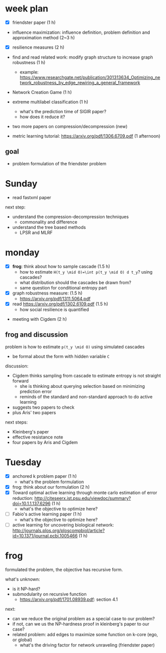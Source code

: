 # week plan

- [X] friendster paper (1 h)
- influence maximization: influence definition, problem definition and approximation method (2~3 h)
- [X] resilience measures (2 h)
- find and read related work: modify graph structure to increase graph robustness (1 h)
  - example: https://www.researchgate.net/publication/301313634_Optimizing_network_robustness_by_edge_rewiring_a_general_framework
- Network Creation Game (1 h)

- extreme multilabel classification (1 h)
  - what's the prediction time of  SIGIR paper? 
  - how does it reduce it?
- two more papers on compression/decompression (new)
- metric learning tutorial: https://arxiv.org/pdf/1306.6709.pdf (1 afternoon)

## goal

- problem formulation of the friendster problem

# Sunday

- read fastxml paper

next step:

- understand the compression-decompression techniques
  - commonality and difference
- understand the tree based methods
  - LPSR and MLRF


# monday

- [X] **frog**: think about how to sample cascade (1.5 h)
  - how to estimate `H(t_y \mid O)=\int p(t_y \mid O) d t_y`? using cascades?
  - what distribution should the cascades be drawn from?
  - same question for conditional entropy part
- [X] graph robustness measure: (1.5 h)
  - https://arxiv.org/pdf/1311.5064.pdf
- [X] read https://arxiv.org/pdf/1302.6109.pdf (1.5 h)
  - how social resilience is quantified
- meeting with Cigdem (2 h)

## frog and discussion

problem is how to estimate `p(t_y \mid O)` using simulated cascades

- be formal about the form with hidden variable `C`

discussion:

- Cigdem thinks sampling from cascade to estimate entropy is not straight forward
  - she is thinking about querying selection based on minimizing prediction error
  - reminds of the standard and non-standard approach to do active learning
- suggests two papers to check
- plus Aris' two papers

next steps:

- Kleinberg's paper
- effective resistance note
- four papers by Aris and Cigdem

# Tuesday

- [X] anchored k problem paper (1 h)
  - what's the problem formulation
- [X] frog: think about our formulation (2 h)
- [X] Toward optimal active learning through monte carlo estimation of error reduction: http://citeseerx.ist.psu.edu/viewdoc/summary?doi=10.1.1.137.6296 (1 h)
  - what's the objective to optimize here?
- [ ] Fabio's active learning paper (1 h)
  - what's the objective to optimize here?
- [ ] active learning for uncovering biological network: http://journals.plos.org/ploscompbiol/article?id=10.1371/journal.pcbi.1005466 (1 h)

# frog

formulated the problem, the objective has recursive form. 

what's unknown:

- is it NP-hard?
- submodularity on recursive function
  - https://arxiv.org/pdf/1701.08939.pdf: section 4.1

next:

- can we reduce the original problem as a special case to our problem?
- if not, can we us the NP-hardness proof in kleinberg's paper to our case?
- related problem: add edges to maximize some function on k-core (ego, or global)
  - what's the driving factor for network unraveling (friendster paper)

